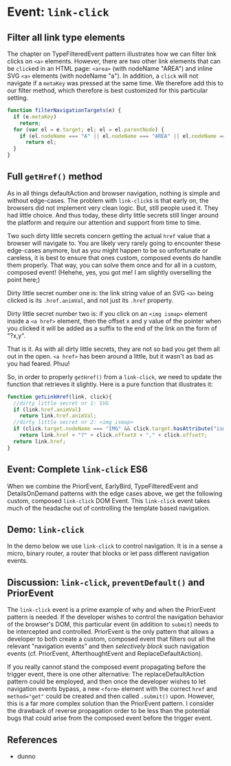 # Event: `link-click`

## Filter all link type elements

The chapter on TypeFilteredEvent pattern illustrates how we can filter link clicks on `<a>` elements.
However, there are two other link elements that can be `click`ed in an HTML page:
`<area>` (with nodeName "AREA") and inline SVG `<a>` elements (with nodeName "a").
In addition, a `click` will not navigate if a `metaKey` was pressed at the same time.
We therefore add this to our filter method, which therefore is best customized for this 
particular setting.

```javascript
function filterNavigationTargets(e) {
  if (e.metaKey)
    return;
  for (var el = e.target; el; el = el.parentNode) {
    if (el.nodeName === "A" || el.nodeName === "AREA" || el.nodeName === "a")
      return el;
  }
}                            
```

## Full `getHref()` method

As in all things defaultAction and browser navigation, nothing is simple and without edge-cases.
The problem with `link-click`s is that early on, the browsers did not implement very clean logic.
But, still people used it. They had little choice. And thus today, these dirty little secrets still
linger around the platform and require our attention and support from time to time.

Two such dirty little secrets concern getting the actual `href` value that a browser will navigate to.
You are likely very rarely going to encounter these edge-cases anymore, but as you might happen to be so
unfortunate or careless, it is best to ensure that ones custom, composed events do handle them properly.
That way, you can solve them once and for all in a custom, composed event! (Hehehe, yes, you got me! 
I am slightly overselling the point here;)

Dirty little secret number one is: the link string value of an SVG `<a>` being clicked is 
its `.href.animVal`, and not just its `.href` property.

Dirty little secret number two is: if you click on an `<img ismap>` element inside a `<a href>` element,
then the offset x and y value of the pointer when you clicked it will be added as a suffix to the end
of the link on the form of "?x,y".

That is it. As with all dirty little secrets, they are not so bad you get them all out in the open.
`<a href>` has been around a little, but it wasn't as bad as you had feared. Phuu!

So, in order to properly `getHref()` from a `link-click`, we need to update the function that retrieves 
it slightly. Here is a pure function that illustrates it:

```javascript
function getLinkHref(link, click){
  //dirty little secret nr 1: SVG
  if (link.href.animVal) 
    return link.href.animVal;    
  //dirty little secret nr 2: <img ismap>
  if (click.target.nodeName === "IMG" && click.target.hasAttribute("ismap"))
    return link.href + "?" + click.offsetX + "," + click.offsetY;        
  return link.href;
}
```

## Event: Complete `link-click` ES6

When we combine the PriorEvent, EarlyBird, TypeFilteredEvent and DetailsOnDemand patterns with the
edge cases above, we get the following custom, composed `link-click` DOM Event.
This `link-click` event takes much of the headache out of controlling the template based navigation.

<pretty-printer href="../../src/link-click-es6.js"></pretty-printer>

## Demo: `link-click` 

In the demo below we use `link-click` to control navigation. It is in a sense a micro, binary router, 
a router that blocks or let pass different navigation events.

<code-demo src="demo/link-click.html"></code-demo>

## Discussion: `link-click`, `preventDefault()` and PriorEvent

The `link-click` event is a prime example of why and when the PriorEvent pattern is needed.
If the developer wishes to control the navigation behavior of the browser's DOM, this particular event 
(in addition to `submit`) needs to be intercepted and controlled.
PriorEvent is the only pattern that allows a developer to both create a custom, composed event that 
filters out all the relevant "navigation events" and then *selectively block* such navigation events
(cf. PriorEvent, AfterthoughtEvent and ReplaceDefaultAction).

If you really cannot stand the composed event propagating before the trigger event, 
there is one other alternative: The replaceDefaultAction pattern could be employed, 
and then once the developer wishes to let navigation events bypass, a new `<form>` element with 
the correct `href` and `method="get"` could be created and then called `.submit()` upon. 
However, this is a far more complex solution than the PriorEvent pattern.
I consider the drawback of reverse propagation order to be less than the potential bugs that could 
arise from the composed event before the trigger event.

## References

 * dunno